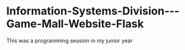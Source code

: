 # Information-Systems-Division---Game-Mall-Website-Flask
This was a programming session in my junior year
